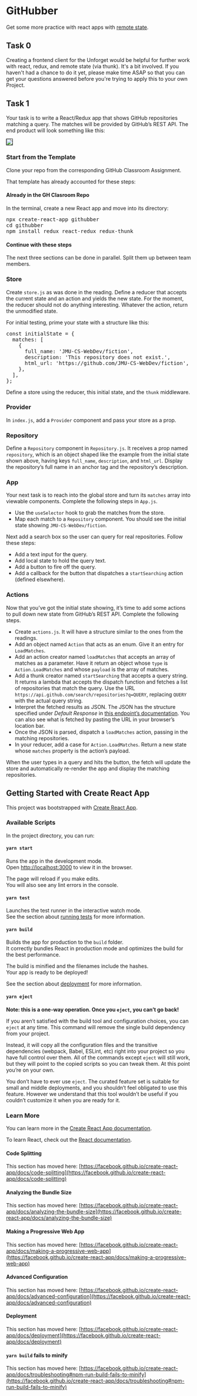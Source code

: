 # GitHubber

Get some more practice with react apps with [remote state](https://allover.twodee.org/remote-state/state-management-meets-web-services/).

## Task 0

Creating a frontend client for the Unforget would be helpful for further work with react, redux, and remote state (via thunk). It's a bit involved. If you haven't had a chance to do it yet, please make time ASAP so that you can get your questions answered before you're trying to apply this to your own Project.

## Task 1

<p>Your task is to write a React/Redux app that shows GitHub repositories matching a query. The matches will be provided by GitHub’s REST API. The end product will look something like this:</p>

<img src="https://twodee.org/gray/webdev/2021c/21-githubber/sample.png" style="border: 1px solid black;">

### Start from the Template

Clone your repo from the corresponding GitHub Classroom Assignment.

That template has already accounted for these steps:

#### Already in the GH Clasroom Repo

<p>In the terminal, create a new React app and move into its directory:</p>

<pre>npx create-react-app githubber
cd githubber
npm install redux react-redux redux-thunk</pre>

#### Continue with these steps

<p>The next three sections can be done in parallel. Split them up between team members.</p>

<h3>Store</h3>

<p>Create <code>store.js</code> as was done in the reading. Define a reducer that accepts the current state and an action and yields the new state. For the moment, the reducer should not do anything interesting. Whatever the action, return the unmodified state.</p>

<p>For initial testing, prime your state with a structure like this:</p>

<pre>
const initialState = {
  matches: [
    {
      full_name: 'JMU-CS-WebDev/fiction',
      description: 'This repository does not exist.',
      html_url: 'https://github.com/JMU-CS-WebDev/fiction',
    },
  ],
};
</pre>

<p>Define a store using the reducer, this initial state, and the <code>thunk</code> middleware.</p>

<h3>Provider</h3>

<p>In <code>index.js</code>, add a <code>Provider</code> component and pass your store as a prop.</p>

<h3>Repository</h3>

<p>Define a <code>Repository</code> component in <code>Repository.js</code>. It receives a prop named <code>repository</code>, which is an object shaped like the example from the initial state shown above, having keys <code>full_name</code>, <code>description</code>, and <code>html_url</code>. Display the repository’s full name in an anchor tag and the repository’s description.</p>

<h3>App</h3>

<p>Your next task is to reach into the global store and turn its <code>matches</code> array into viewable components. Complete the following steps in <code>App.js</code>.</p>

<ul>
  <li>Use the <code>useSelector</code> hook to grab the matches from the store.</li>
  <li>Map each match to a <code>Repository</code> component. You should see the initial state showing <code>JMU-CS-WebDev/fiction</code>.</li>
</ul>

<p>Next add a search box so the user can query for real repositories. Follow these steps:</p>

<ul>
  <li>Add a text input for the query.</li>
  <li>Add local state to hold the query text.</li>
  <li>Add a button to fire off the query.</li>
  <li>Add a callback for the button that dispatches a <code>startSearching</code> action (defined elsewhere).</li>
</ul>

<h3>Actions</h3>

<p>Now that you’ve got the initial state showing, it’s time to add some actions to pull down new state from GitHub’s REST API. Complete the following steps.</p>

<ul>
  <li>Create <code>actions.js</code>. It will have a structure similar to the ones from the readings.</li>
  <li>Add an object named <code>Action</code> that acts as an enum. Give it an entry for <code>LoadMatches</code>.</li>
  <li>Add an action creator named <code>loadMatches</code> that accepts an array of matches as a parameter. Have it return an object whose <code>type</code> is <code>Action.LoadMatches</code> and whose <code>payload</code> is the array of matches.</li>
  <li>Add a thunk creator named <code>startSearching</code> that accepts a query string. It returns a lambda that accepts the dispatch function and fetches a list of repositories that match the query. Use the URL <code>https://api.github.com/search/repositories?q=QUERY</code>, replacing <code>QUERY</code> with the actual query string.</li>
  <li>Interpret the fetched results as JSON. The JSON has the structure specified under <em>Default Response</em> in <a href="https://docs.github.com/en/free-pro-team@latest/rest/reference/search#search-repositories" target="_blank" rel="noopener">this endpoint’s documentation</a>. You can also see what is fetched by pasting the URL in your browser’s location bar.</li>
  <li>Once the JSON is parsed, dispatch a <code>loadMatches</code> action, passing in the matching repositories.</li>
  <li>In your reducer, add a case for <code>Action.LoadMatches</code>. Return a new state whose <code>matches</code> property is the action’s payload.</li>
</ul>

<p>When the user types in a query and hits the button, the fetch will update the store and automatically re-render the app and display the matching repositories.</p>

## Getting Started with Create React App

This project was bootstrapped with [Create React App](https://github.com/facebook/create-react-app).

### Available Scripts

In the project directory, you can run:

#### `yarn start`

Runs the app in the development mode.\
Open [http://localhost:3000](http://localhost:3000) to view it in the browser.

The page will reload if you make edits.\
You will also see any lint errors in the console.

#### `yarn test`

Launches the test runner in the interactive watch mode.\
See the section about [running tests](https://facebook.github.io/create-react-app/docs/running-tests) for more information.

#### `yarn build`

Builds the app for production to the `build` folder.\
It correctly bundles React in production mode and optimizes the build for the best performance.

The build is minified and the filenames include the hashes.\
Your app is ready to be deployed!

See the section about [deployment](https://facebook.github.io/create-react-app/docs/deployment) for more information.

#### `yarn eject`

**Note: this is a one-way operation. Once you `eject`, you can’t go back!**

If you aren’t satisfied with the build tool and configuration choices, you can `eject` at any time. This command will remove the single build dependency from your project.

Instead, it will copy all the configuration files and the transitive dependencies (webpack, Babel, ESLint, etc) right into your project so you have full control over them. All of the commands except `eject` will still work, but they will point to the copied scripts so you can tweak them. At this point you’re on your own.

You don’t have to ever use `eject`. The curated feature set is suitable for small and middle deployments, and you shouldn’t feel obligated to use this feature. However we understand that this tool wouldn’t be useful if you couldn’t customize it when you are ready for it.

### Learn More

You can learn more in the [Create React App documentation](https://facebook.github.io/create-react-app/docs/getting-started).

To learn React, check out the [React documentation](https://reactjs.org/).

#### Code Splitting

This section has moved here: [https://facebook.github.io/create-react-app/docs/code-splitting](https://facebook.github.io/create-react-app/docs/code-splitting)

#### Analyzing the Bundle Size

This section has moved here: [https://facebook.github.io/create-react-app/docs/analyzing-the-bundle-size](https://facebook.github.io/create-react-app/docs/analyzing-the-bundle-size)

#### Making a Progressive Web App

This section has moved here: [https://facebook.github.io/create-react-app/docs/making-a-progressive-web-app](https://facebook.github.io/create-react-app/docs/making-a-progressive-web-app)

#### Advanced Configuration

This section has moved here: [https://facebook.github.io/create-react-app/docs/advanced-configuration](https://facebook.github.io/create-react-app/docs/advanced-configuration)

#### Deployment

This section has moved here: [https://facebook.github.io/create-react-app/docs/deployment](https://facebook.github.io/create-react-app/docs/deployment)

#### `yarn build` fails to minify

This section has moved here: [https://facebook.github.io/create-react-app/docs/troubleshooting#npm-run-build-fails-to-minify](https://facebook.github.io/create-react-app/docs/troubleshooting#npm-run-build-fails-to-minify)
